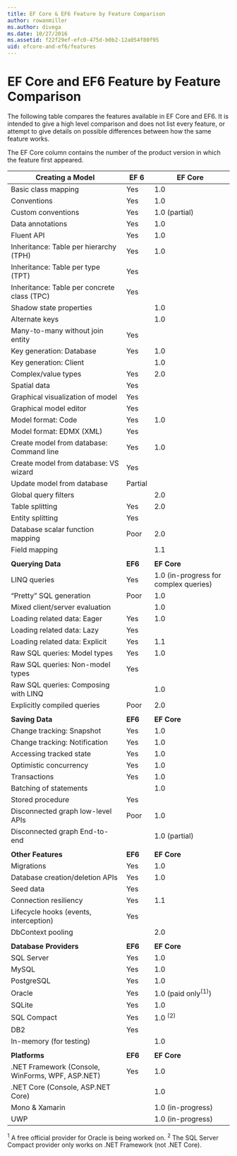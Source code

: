 ```yaml
---
title: EF Core & EF6 Feature by Feature Comparison 
author: rowanmiller
ms.author: divega
ms.date: 10/27/2016
ms.assetid: f22f29ef-efc0-475d-b0b2-12a054f80f95
uid: efcore-and-ef6/features
---
```


# EF Core and EF6 Feature by Feature Comparison

The following table compares the features available in EF Core and EF6. It is intended to give a high level comparison and does not list every feature, or attempt to give details on possible differences between how the same feature works.

The EF Core column contains the number of the product version in which the feature first appeared.

| **Creating a Model** |**EF 6** |**EF Core** |
|-|-|-|
| Basic class mapping                         | Yes | 1.0 |
| Conventions                                 | Yes | 1.0 |
| Custom conventions                          | Yes | 1.0 (partial) |
| Data annotations                            | Yes | 1.0 |
| Fluent API                                  | Yes | 1.0 |
| Inheritance: Table per hierarchy (TPH)      | Yes | 1.0 |
| Inheritance: Table per type (TPT)           | Yes |     |
| Inheritance: Table per concrete class (TPC) | Yes |     |
| Shadow state properties                     |     | 1.0 |
| Alternate keys                              |     | 1.0 |
| Many-to-many without join entity            | Yes |     |
| Key generation: Database                    | Yes | 1.0 |
| Key generation: Client                      |     | 1.0 |
| Complex/value types                         | Yes | 2.0 |
| Spatial data                                | Yes |     |
| Graphical visualization of model            | Yes |     |
| Graphical model editor                      | Yes |     |
| Model format: Code                          | Yes | 1.0 |
| Model format: EDMX (XML)                    | Yes |     |
| Create model from database: Command line    | Yes | 1.0 |
| Create model from database: VS wizard       | Yes |     |
| Update model from database                  | Partial | |
| Global query filters                        |     | 2.0 |
| Table splitting                             | Yes | 2.0 |
| Entity splitting                            | Yes |     |
| Database scalar function mapping            | Poor | 2.0 |
| Field mapping                               |     | 1.1 |
| | | |
| **Querying Data** |**EF6** |**EF Core** |
| LINQ queries                                | Yes | 1.0 (in-progress for complex queries) |
| “Pretty” SQL generation                     | Poor | 1.0 |
| Mixed client/server evaluation              |     | 1.0 |
| Loading related data: Eager                 | Yes | 1.0 |
| Loading related data: Lazy                  | Yes |     |
| Loading related data: Explicit              | Yes | 1.1 |
| Raw SQL queries: Model types                | Yes | 1.0 |
| Raw SQL queries: Non-model types            | Yes |     |
| Raw SQL queries: Composing with LINQ        |     | 1.0 |
| Explicitly compiled queries                 | Poor | 2.0 |
| | | |
| **Saving Data** |**EF6** |**EF Core** |
| Change tracking: Snapshot                   | Yes | 1.0 |
| Change tracking: Notification               | Yes | 1.0 |
| Accessing tracked state                     | Yes | 1.0 |
| Optimistic concurrency                      | Yes | 1.0 |
| Transactions                                | Yes | 1.0 |
| Batching of statements                      |     | 1.0 |
| Stored procedure                            | Yes |     |
| Disconnected graph low-level APIs           | Poor | 1.0 |
| Disconnected graph End-to-end               |     | 1.0 (partial) |
| | | |
| **Other Features** |**EF6** |**EF Core** |
| Migrations                                  | Yes | 1.0 |
| Database creation/deletion APIs             | Yes | 1.0 |
| Seed data                                   | Yes |     |
| Connection resiliency                       | Yes | 1.1 |
| Lifecycle hooks (events, interception)      | Yes |     |
| DbContext pooling                           |     | 2.0 |
| | | |
| **Database Providers** |**EF6**|**EF Core** |
| SQL Server                                  | Yes | 1.0 |
| MySQL                                       | Yes | 1.0 |
| PostgreSQL                                  | Yes | 1.0 |
| Oracle                                      | Yes | 1.0 (paid only<sup>(1)</sup>) |
| SQLite                                      | Yes | 1.0 |
| SQL Compact                                 | Yes | 1.0 <sup>(2)</sup> |
| DB2                                         | Yes |     |
| In-memory (for testing)                      |     | 1.0 |
| | | |
| **Platforms** |**EF6** |**EF Core** |
| .NET Framework (Console, WinForms, WPF, ASP.NET) | Yes | 1.0 |
| .NET Core (Console, ASP.NET Core)           |     | 1.0 |
| Mono & Xamarin                              |     | 1.0 (in-progress) |
| UWP                                         |     | 1.0 (in-progress) |

<sup>1</sup> A free official provider for Oracle is being worked on.
<sup>2</sup> The SQL Server Compact provider only works on .NET Framework (not .NET Core).

